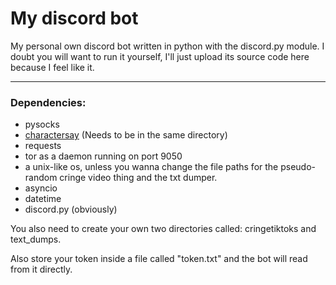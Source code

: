 # My discord bot

My personal own discord bot written in python with the discord.py module. I doubt you will want to run it yourself, I'll just upload its source code here because I feel like it.

---

### Dependencies:
* pysocks
* [charactersay](https://github.com/crawltime/charactersay) (Needs to be in the same directory)
* requests
* tor as a daemon running on port 9050
* a unix-like os, unless you wanna change the file paths for the pseudo-random cringe video thing and the txt dumper.
* asyncio
* datetime
* discord.py (obviously)

You also need to create your own two directories called: cringetiktoks and text_dumps.

Also store your token inside a file called "token.txt" and the bot will read from it directly.

